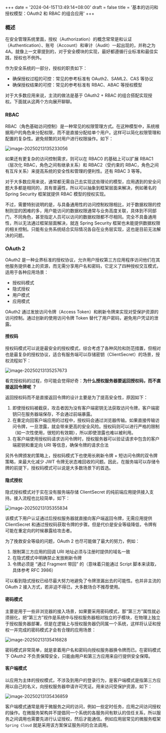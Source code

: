 +++
date = '2024-04-15T13:49:14+08:00'
draft = false
title = '基本的访问和授权模型：OAuth2 和 RBAC 的组合应用'
+++

### 概述

在安全管理系统里面，授权（Authorization）的概念常常是和认证（Authentication）、账号（Account）和审计（Audit）一起出现的，并称之为 4A。就像上一文章提到的，对于安全模块的实现，最好都遵循行业标准和最佳实践，授权也不例外。

作为安全系统的一部分，授权的职责如下：

* 确保授权过程的可控：常见的参考标准有 OAuth2、SAML2、CAS 等协议
* 确保授权结果的可控：常见的参考标准有 RBAC、ABAC 等授权模型

对于大多数应用来说，主流的做法是基于 OAuth2 + RBAC 的组合搭配实现授权。下面就从这两个方向展开聊聊。



### RBAC

RBAC（角色基础访问控制）是一种常见的权限管理方式。在这种模型中，系统根据用户的角色来分配权限，而不是直接分配给单个用户。这样可以简化权限管理和配置的复杂性。避免频繁的对用户进行权限操作。如下：

![image-20250213135233056](https://s2.loli.net/2025/02/13/D5Prx9flHERhJbz.png)

如果还有更复杂的访问控制需求，则可以在 RBAC0 的基础上可以扩展 RBAC1 （层次化 RBAC，角色之间有继承关系）和 RBAC2（受约束的 RBAC，角色之间有互斥关系）来提高系统的安全性和管理的便利性。还有 RBAC 3 等等。

对于大多数应用来说，通常都无需自己去实现这些理论的模型，应用遇到的安全问题大多都是相同的，具有普遍性，所以可以抽象到框架层面来解决，例如著名的 Spring Security 框架就提供 RBAC 模型的授权实现。

不过，需要特别说明的是，与具备通用性的访问控制权限相比，对于数据权限的控制则显的困难的多，用户能访问的数据权限通常与业务高度关联，具体到不同部门，不同角色，甚至指定人员可以访问的数据权限都不尽相同。完全不具备通用性，所以无法通过框架层面解决，就连 Spring Security 框架也未能提供数据权限的相关控制。只能有业务系统结合实际情况各自在业务层实现，这也是目前无法解决的问题。



### OAuth 2

OAuth2 是一种业界标准的授权协议，允许用户授权第三方应用程序访问他们在其他服务提供者上的资源，而无需分享用户名和密码，它定义了四种授权交互模式，适用于各种应用场景：

* 授权码模式
* 隐式授权
* 用户模式
* 应用模式

OAuth2 通过发放访问令牌（Access Token）和刷新令牌来实现对受保护资源的访问控制。通过创新的使用访问令牌 Token 替代了用户密码，避免用户凭证的泄露。



#### 授权码

授权码模式可以说是最安全的授权模式，综合考虑了各种风险和防范措置，但相对也是最复杂的授权协议，适合有服务端可以存储密钥（ClientSecret）的场景，授权流程如下：

![image-20250213135257673](https://s2.loli.net/2025/02/13/yTxcfGC2bIrQ6Ds.png)

看完授权码的过程，你可能会觉得好奇：**为什么授权服务器要返回授权码，而不直接返回令牌呢 ？**

返回授权码而不是直接返回令牌的设计主要是为了提高安全性，原因如下：

1. 即使授权码被截获，攻击者因为没有客户端密钥无法获取访问令牌，客户端密钥只在服务器端保存，不会通过前端暴露。
2. 在重定向回客户端应用的过程中，授权码会通过浏览器传输。如果直接传输访问令牌，一旦泄露，就会带来更高的安全风险。授权码则可以进行严格的限制（如一次性使用，很短的有效期），所以即使泄露也难以被利用。
3. 在客户端使用授权码请求访问令牌时，授权服务器可以验证请求中包含的客户端密钥和重定向 URI 等信息，确保令牌的请求合法

另外令牌颁发的策略上，授权码模式下也使用长刷新令牌 + 短访问令牌的双令牌策略，来最大化减少 JWT 令牌无状态难回收的问题。因此，在服务端可以存储令牌的前提下，授权码模式可以说是大多数场景下的首选。



#### 隐式授权

隐式授权模式对于实在没有服务端存储 ClientSecret 的纯前端应用提供接入支持。接入流程也比较简单，如下：

![image-20250213135355834](https://s2.loli.net/2025/02/13/GIdCurElvxVnMPS.png)

该模式下用户认证通过后授权服务器就直接向客户端返回令牌，无需应用提供 ClientSecret 和通过授权码获取令牌的步骤。但是代价是安全等级降低，令牌有可能在重定向的时候暴露给攻击者。

为了挽救安全等级的问题，OAuth 2 也尽可能做了最大的努力，例如：

1. 限制第三方应用的回调 URI 地址必须与注册时提供的域名一致
2. 在隐式模式中明确禁止发放刷新令牌
3. 令牌必须是 “通过 Fragment 带回” 的（意味着只能通过 Script 脚本来读取，具体参考 RFC 3986）

可以看到隐式授权已经尽最大努力地避免了令牌泄漏出去的可能性。也并非主流的 OAuth 2 接入方式，若非迫不得已，大多数场合不推荐使用。



#### 密码模式

主要是用于一些非浏览器的接入场景，如果要采用密码模式，那“第三方”属性就必须弱化，把“第三方”视作是系统中与授权服务器相对独立的子模块，在物理上独立于授权服务器部署，但是在逻辑上与授权服务器仍同属一个系统，这样将认证和授权一并完成的密码模式才会有合理的应用场景：

![image-20250213135416828](https://s2.loli.net/2025/02/13/RTW1sdLK387SlIO.png)

密码模式非常简单，就是拿着用户名和密码向授权服务器换令牌而已。在密码模式下 OAuth2 不负责保障安全，只能由用户和第三方应用来自行提供安全保障。



#### 客户端模式

以应用为主体的授权模式，不涉及到用户的登录行为，是客户端模式是指第三方应用以自己的名义，向授权服务器申请许可凭证。用来访问受保护资源，如下：

![image-20250213135436859](https://s2.loli.net/2025/02/13/etPQIj3qy8gF7uW.png)

客户端模式通常是用于微服务之间的访问，例如一些定时任务，应用之间访问授权的操作。在微服务架构并不提倡同一个系统的各服务间有默认的信任关系，所以服务之间调用也需要先进行认证授权，然后才能通信。例如应用层常见的微服务框架 `Spring Cloud` 就是采用该方案保证服务间的合法调用。
